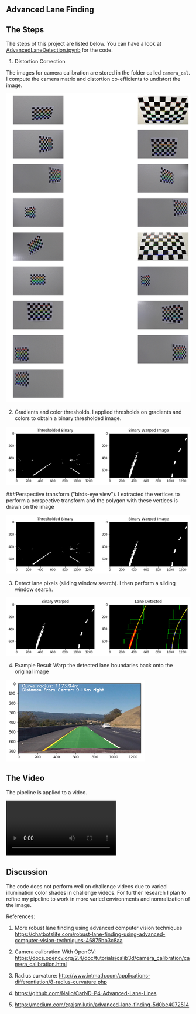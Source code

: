 ## Advanced Lane Finding

The Steps
---

The steps of this project are listed below. You can have a look at [AdvancedLaneDetection.ipynb](AdvancedLaneDetection.ipynb) for the code.

1) Distortion Correction

The images for camera calibration are stored in the folder called `camera_cal`. I compute the camera matrix and distortion co-efficients to undistort the image.

![png](output_images/CameraCal_output.png)


2) Gradients and color thresholds.
I applied thresholds on gradients and colors to obtain a binary thresholded image.

![png](output_images/ThresholdedBinaryWarped_Output.png)


###Perspective transform ("birds-eye view").
I extracted the vertices to perform a perspective transform and the polygon with these vertices is drawn on the image 

![png](output_images/perspectiveTransform.png)

3) Detect lane pixels (sliding window search).
I then perform a sliding window search.

![png](output_images/LaneDetected.png)


4) Example Result
Warp the detected lane boundaries back onto the original image

![png](output_images/FinalImage.png)

The Video
---
The pipeline is applied to a video. 

![Project Video](output_images/project_video_output.mp4)


Discussion
---

The code does not perform well on challenge videos due to varied illumination color shades in challenge videos. For further research I plan to refine my pipeline to work in more varied environments and nomralization of the image.

References:

1) More robust lane finding using advanced computer vision techniques https://chatbotslife.com/robust-lane-finding-using-advanced-computer-vision-techniques-46875bb3c8aa

2) Camera calibration With OpenCV: https://docs.opencv.org/2.4/doc/tutorials/calib3d/camera_calibration/camera_calibration.html

3) Radius curvature: http://www.intmath.com/applications-differentiation/8-radius-curvature.php

4) https://github.com/Nallo/CarND-P4-Advanced-Lane-Lines

5) https://medium.com/@ajsmilutin/advanced-lane-finding-5d0be4072514




